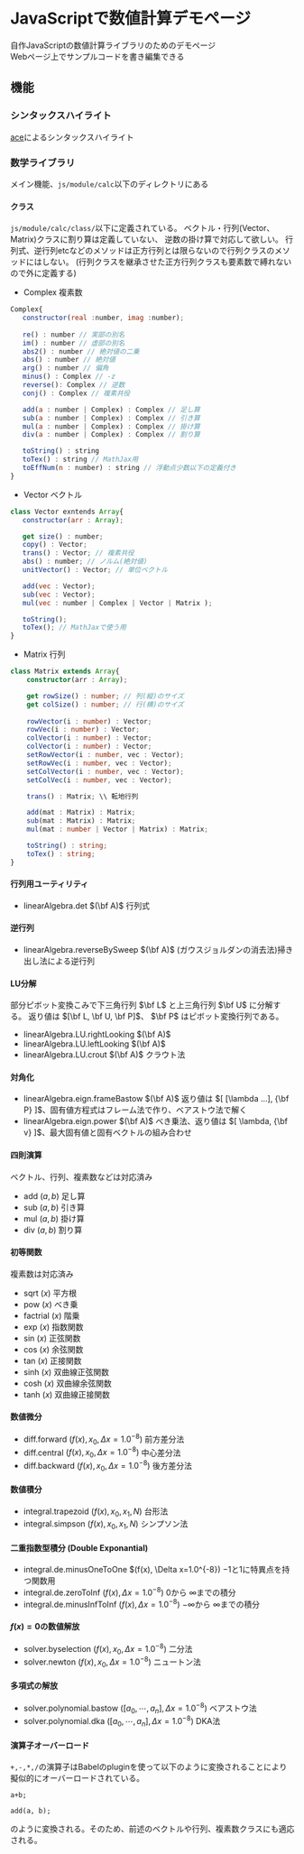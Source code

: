 # JavaScriptで数値計算デモページ
自作JavaScriptの数値計算ライブラリのためのデモページ  
Webページ上でサンプルコードを書き編集できる

## 機能
### シンタックスハイライト
[ace](https://ace.c9.io/)によるシンタックスハイライト <!-- BSD License -->

### 数学ライブラリ
メイン機能、`js/module/calc`以下のディレクトリにある
#### クラス
`js/module/calc/class/`以下に定義されている。
ベクトル・行列(Vector、Matrix)クラスに割り算は定義していない、
逆数の掛け算で対応して欲しい。
行列式、逆行列etcなどのメソッドは正方行列とは限らないので行列クラスのメソッドにはしない。
(行列クラスを継承させた正方行列クラスも要素数で縛れないので外に定義する)
- Complex 複素数
```ts:Complex.js
Complex{
   constructor(real :number, imag :number);
   
   re() : number // 実部の別名
   im() : number // 虚部の別名
   abs2() : number // 絶対値の二乗
   abs() : number // 絶対値
   arg() : number // 偏角
   minus() : Complex // -z
   reverse(): Complex // 逆数
   conj() : Complex // 複素共役

   add(a : number | Complex) : Complex // 足し算
   sub(a : number | Complex) : Complex // 引き算
   mul(a : number | Complex) : Complex // 掛け算
   div(a : number | Complex) : Complex // 割り算

   toString() : string 
   toTex() : string // MathJax用
   toEffNum(n : number) : string // 浮動点少数以下の定義付き 
}
```
- Vector ベクトル
```ts:Vector.js
class Vector exntends Array{
   constructor(arr : Array);

   get size() : number;
   copy() : Vector;
   trans() : Vector; // 複素共役
   abs() : number; // ノルム(絶対値)
   unitVector() : Vector; // 単位ベクトル

   add(vec : Vector);
   sub(vec : Vector);
   mul(vec : number | Complex | Vector | Matrix );

   toString();
   toTex(); // MathJaxで使う用
}
```
- Matrix 行列

```ts:Matrix.ts
class Matrix extends Array{
    constructor(arr : Array);

    get rowSize() : number; // 列(縦)のサイズ
    get colSize() : number; // 行(横)のサイズ
    
    rowVector(i : number) : Vector; 
    rowVec(i : number) : Vector;
    colVector(i : number) : Vector;
    colVector(i : number) : Vector;
    setRowVector(i : number, vec : Vector);
    setRowVec(i : number, vec : Vector);
    setColVector(i : number, vec : Vector);
    setColVec(i : number, vec : Vector);

    trans() : Matrix; \\ 転地行列

    add(mat : Matrix) : Matrix;
    sub(mat : Matrix) : Matrix;
    mul(mat : number | Vector | Matrix) : Matrix;

    toString() : string;
    toTex() : string;
}
```
#### 行列用ユーティリティ
- linearAlgebra.det $(\bf A)$ 行列式

#### 逆行列 
- linearAlgebra.reverseBySweep $(\bf A)$ (ガウスジョルダンの消去法)掃き出し法による逆行列
#### LU分解
部分ピボット変換こみで下三角行列 $\bf L$ と上三角行列 $\bf U$ に分解する。
返り値は $[\bf L, \bf U, \bf P]$、 $\bf P$ はピボット変換行列である。
- linearAlgebra.LU.rightLooking $(\bf A)$ 
- linearAlgebra.LU.leftLooking $(\bf A)$
- linearAlgebra.LU.crout $(\bf A)$ クラウト法

#### 対角化
- linearAlgebra.eign.frameBastow $(\bf A)$ 返り値は $[ [\lambda ...], {\bf P} ]$、固有値方程式はフレーム法で作り、ベアストウ法で解く
- linearAlgebra.eign.power $(\bf A)$ べき乗法、返り値は $[ \lambda, {\bf v} ]$、最大固有値と固有ベクトルの組み合わせ

<!-- #### QR分解 -->
<!-- - linearAlgebra.QR.gramSchmidt $(\bf A)$ グラムシュミット法 -->
<!-- - linearAlgebra.QR.householder $(\bf A)$ ハウスホルダー法 -->

#### 四則演算
ベクトル、行列、複素数などは対応済み
- add $(a, b)$ 足し算
- sub $(a, b)$ 引き算
- mul $(a, b)$ 掛け算
- div $(a, b)$ 割り算
#### 初等関数
複素数は対応済み
- sqrt $(x)$ 平方根
- pow $(x)$ べき乗
- factrial $(x)$ 階乗
- exp $(x)$ 指数関数
- sin $(x)$ 正弦関数
- cos $(x)$ 余弦関数
- tan $(x)$ 正接関数
- sinh $(x)$ 双曲線正弦関数
- cosh $(x)$ 双曲線余弦関数
- tanh $(x)$ 双曲線正接関数

#### 数値微分
- diff.forward $(f(x), x_0, \Delta x=1.0^{-8})$ 前方差分法
- diff.central $(f(x), x_0, \Delta x=1.0^{-8})$ 中心差分法
- diff.backward $(f(x), x_0, \Delta x=1.0^{-8})$ 後方差分法
#### 数値積分
- integral.trapezoid $(f(x), x_0, x_1, N)$ 台形法
- integral.simpson $(f(x), x_0, x_1, N)$ シンプソン法
#### 二重指数型積分 (Double Exponantial)
- integral.de.minusOneToOne $(f(x), \Delta x=1.0^{-8}) $-1$と$1$に特異点を持つ関数用
- integral.de.zeroToInf $(f(x), \Delta x=1.0^{-8})$ $0$から $\infty$までの積分
- integral.de.minusInfToInf $(f(x), \Delta x=1.0^{-8})$ $-\infty$から $\infty$までの積分

#### $f(x)=0$の数値解放
- solver.byselection $(f(x), x_0, \Delta x=1.0^{-8})$ 二分法
- solver.newton $(f(x), x_0, \Delta x=1.0^{-8})$ ニュートン法
#### 多項式の解放
- solver.polynomial.bastow $([a_0, \cdots, a_n], \Delta x=1.0^{-8})$ ベアストウ法
- solver.polynomial.dka $([a_0, \cdots, a_n], \Delta x=1.0^{-8})$ DKA法

#### 演算子オーバーロード
`+,-,*,/`の演算子はBabelのpluginを使って以下のように変換されることにより擬似的にオーバーロードされている。
```js:befor
a+b;
```
```js:after
add(a, b);
```
のように変換される。そのため、前述のベクトルや行列、複素数クラスにも適応される。
